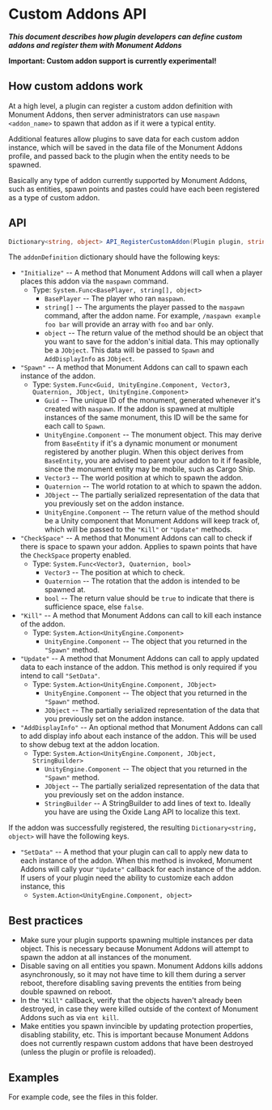 # Custom Addons API

***This document describes how plugin developers can define custom addons and register them with Monument Addons***

**Important: Custom addon support is currently experimental!**

## How custom addons work

At a high level, a plugin can register a custom addon definition with Monument Addons, then server administrators can use `maspawn <addon_name>` to spawn that addon as if it were a typical entity.

Additional features allow plugins to save data for each custom addon instance, which will be saved in the data file of the Monument Addons profile, and passed back to the plugin when the entity needs to be spawned.

Basically any type of addon currently supported by Monument Addons, such as entities, spawn points and pastes could have each been registered as a type of custom addon.

## API

```cs
Dictionary<string, object> API_RegisterCustomAddon(Plugin plugin, string addonName, Dictionary<string, object> addonDefinition)
```

The `addonDefinition` dictionary should have the following keys:
- `"Initialize"` -- A method that Monument Addons will call when a player places this addon via the `maspawn` command.
  - Type: `System.Func<BasePlayer, string[], object>`
    - `BasePlayer` -- The player who ran `maspawn`.
    - `string[]` -- The arguments the player passed to the `maspawn` command, after the addon name. For example, `/maspawn example foo bar` will provide an array with `foo` and `bar` only.
    - `object` -- The return value of the method should be an object that you want to save for the addon's initial data. This may optionally be a `JObject`. This data will be passed to `Spawn` and `AddDisplayInfo` as `JObject`.
- `"Spawn"` -- A method that Monument Addons can call to spawn each instance of the addon.
  - Type: `System.Func<Guid, UnityEngine.Component, Vector3, Quaternion, JObject, UnityEngine.Component>`
    - `Guid` -- The unique ID of the monument, generated whenever it's created with `maspawn`. If the addon is spawned at multiple instances of the same monument, this ID will be the same for each call to `Spawn`.
    - `UnityEngine.Component` -- The monument object. This may derive from `BaseEntity` if it's a dynamic monument or monument registered by another plugin. When this object derives from `BaseEntity`, you are advised to parent your addon to it if feasible, since the monument entity may be mobile, such as Cargo Ship.
    - `Vector3` -- The world position at which to spawn the addon.
    - `Quaternion` -- The world rotation to at which to spawn the addon.
    - `JObject` -- The partially serialized representation of the data that you previously set on the addon instance.
    - `UnityEngine.Component` -- The return value of the method should be a Unity component that Monument Addons will keep track of, which will be passed to the `"Kill"` or `"Update"` methods.
- `"CheckSpace"` -- A method that Monument Addons can call to check if there is space to spawn your addon. Applies to spawn points that have the `CheckSpace` property enabled.
  - Type: `System.Func<Vector3, Quaternion, bool>`
    - `Vector3` -- The position at which to check.
    - `Quaternion` -- The rotation that the addon is intended to be spawned at.
    - `bool` -- The return value should be `true` to indicate that there is sufficience space, else `false`.
- `"Kill"` -- A method that Monument Addons can call to kill each instance of the addon.
  - Type: `System.Action<UnityEngine.Component>`
    - `UnityEngine.Component` -- The object that you returned in the `"Spawn"` method.
- `"Update"` -- A method that Monument Addons can call to apply updated data to each instance of the addon. This method is only required if you intend to call `"SetData"`.
  - Type: `System.Action<UnityEngine.Component, JObject>`
    - `UnityEngine.Component` -- The object that you returned in the `"Spawn"` method.
    - `JObject` -- The partially serialized representation of the data that you previously set on the addon instance.
- `"AddDisplayInfo"` -- An optional method that Monument Addons can call to add display info about each instance of the addon. This will be used to show debug text at the addon location.
  - Type: `System.Action<UnityEngine.Component, JObject, StringBuilder>`
    - `UnityEngine.Component` -- The object that you returned in the `"Spawn"` method.
    - `JObject` -- The partially serialized representation of the data that you previously set on the addon instance.
    - `StringBuilder` -- A StringBuilder to add lines of text to. Ideally you have are using the Oxide Lang API to localize this text.

If the addon was successfully registered, the resulting `Dictionary<string, object>` will have the following keys.
- `"SetData"` -- A method that your plugin can call to apply new data to each instance of the addon. When this method is invoked, Monument Addons will cally your `"Update"` callback for each instance of the addon. If users of your plugin need the ability to customize each addon instance, this
  - `System.Action<UnityEngine.Component, object>`

## Best practices

- Make sure your plugin supports spawning multiple instances per data object. This is necessary because Monument Addons will attempt to spawn the addon at all instances of the monument.
- Disable saving on all entities you spawn. Monument Addons kills addons asynchronously, so it may not have time to kill them during a server reboot, therefore disabling saving prevents the entities from being double spawned on reboot.
- In the `"Kill"` callback, verify that the objects haven't already been destroyed, in case they were killed outside of the context of Monument Addons such as via `ent kill`.
- Make entities you spawn invincible by updating protection properties, disabling stability, etc. This is important because Monument Addons does not currently respawn custom addons that have been destroyed (unless the plugin or profile is reloaded).

## Examples

For example code, see the files in this folder.
